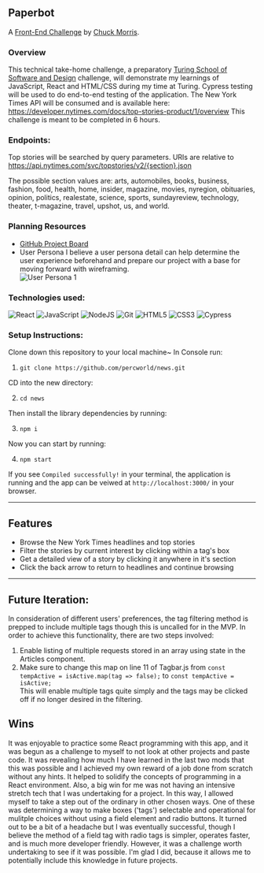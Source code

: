 ## Paperbot

A [Front-End Challenge](https://github.com/turingschool-examples/mod4-tech-challenges/blob/main/take-homes/fe-take-home.md) by [Chuck Morris](https://github.com/percworld).



### Overview
This technical take-home challenge, a preparatory [Turing School of Software and Design](https://turing.io/) challenge, will demonstrate my learnings of JavaScript, React and HTML/CSS during my time at Turing. Cypress testing will be used to do end-to-end testing of the application.  The New York Times API will be consumed and is available here: https://developer.nytimes.com/docs/top-stories-product/1/overview
This challenge is meant to be completed in 6 hours.

### Endpoints:
Top stories will be searched by query parameters. URIs are relative to https://api.nytimes.com/svc/topstories/v2/{section}.json

The possible section values are: arts, automobiles, books, business, fashion, food, health, home, insider, magazine, movies, nyregion, obituaries, opinion, politics, realestate, science, sports, sundayreview, technology, theater, t-magazine, travel, upshot, us, and world.

### Planning Resources
* [GitHub Project Board](https://github.com/percworld/news/projects/1)
* User Persona
I believe a user persona detail can help determine the user experience beforehand and prepare our project with a base for moving forward with wireframing.  
![User Persona 1](https://user-images.githubusercontent.com/71858456/120398647-dfa86d80-c2f7-11eb-9039-a276cdac0e79.png)

### Technologies used:
<img alt="React" src="https://img.shields.io/badge/react%20-%2320232a.svg?&style=for-the-badge&logo=react&logoColor=%2361DAFB"/>
<img alt="JavaScript" src="https://img.shields.io/badge/javascript%20-%23323330.svg?&style=for-the-badge&logo=javascript&logoColor=%23F7DF1E"/>
<img alt="NodeJS" src="https://img.shields.io/badge/node.js%20-%2343853D.svg?&style=for-the-badge&logo=node.js&logoColor=white"/>
<img alt="Git" src="https://img.shields.io/badge/git%20-%23F05033.svg?&style=for-the-badge&logo=git&logoColor=white"/>
<img alt="HTML5" src="https://img.shields.io/badge/html5%20-%23E34F26.svg?&style=for-the-badge&logo=html5&logoColor=white"/>
<img alt="CSS3" src="https://img.shields.io/badge/css3%20-%231572B6.svg?&style=for-the-badge&logo=css3&logoColor=white"/>
<img alt="Cypress" src='https://img.shields.io/badge/cypress%20-%23404d59.svg?&style=for-the-badge&logo=Cypress&logoColor=white'/>

### Setup Instructions:
Clone down this repository to your local machine~
In Console run:
1. ```git clone https://github.com/percworld/news.git```

CD into the new directory:

2. ```cd news```

Then install the library dependencies by running:

3. ```npm i```

Now you can start by running:

4. ```npm start```

If you see `Compiled successfully!` in your terminal, the application is running and the app can be veiwed at `http://localhost:3000/` in your browser.



---


## Features
* Browse the New York Times headlines and top stories
* Filter the stories by current interest by clicking within a tag's box
* Get a detailed view of a story by clicking it anywhere in it's section
* Click the back arrow to return to headlines and continue browsing
---

## Future Iteration:
In consideration of different users' preferences, the tag filtering method is prepped to include multiple tags though this is uncalled for in the MVP.  In order to achieve this functionality, there are two steps involved:
1.  Enable listing of multiple requests stored in an array using state in the Articles component.
2.  Make sure to change this map on line 11 of Tagbar.js from
```const tempActive = isActive.map(tag => false);``` to ```const tempActive = isActive;```  
This will enable multiple tags quite simply and the tags may be clicked off if no longer desired in the filtering.

## Wins
It was enjoyable to practice some React programming with this app, and it was begun as a challenge to myself to not look at other projects and paste code.  It was revealing how much I have learned in the last two mods that this was possible and I achieved my own reward of a job done from scratch without any hints.  It helped to solidify the concepts of programming in a React environment. Also, a big win for me was not having an intensive stretch tech that I was undertaking for a project. In this way, I allowed myself to take a step out of the ordinary in other chosen ways.  One of these was determining a way to make boxes ('tags') selectable and operational for mulitple choices without using a field element and radio buttons.  It turned out to be a bit of a headache but I was eventually successful, though I believe the method of a field tag with radio tags is simpler, operates faster, and is much more developer friendly.  However, it was a challenge worth undertaking to see if it was possible. I'm glad I did, because it allows me to potentially include this knowledge in future projects.
